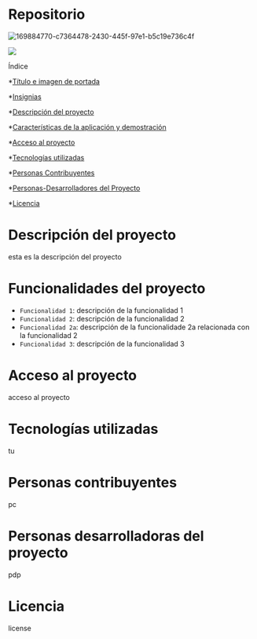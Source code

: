 # Repositorio

![169884770-c7364478-2430-445f-97e1-b5c19e736c4f](https://github.com/user-attachments/assets/a6ae60d8-2223-4287-af18-5ccdb99e60b8)


 <p align="left">
   <img src="https://img.shields.io/badge/STATUS-EN%20DESAROLLO-green">
   </p>

Índice

*[Título e imagen de portada](#Repositorio)

*[Insignias](#Repositorio)

*[Descripción del proyecto](#Descripción-del-proyecto)

*[Características de la aplicación y demostración](#Funcionalidades-del-proyecto)

*[Acceso al proyecto](#Acceso-al-proyecto)

*[Tecnologías utilizadas](#Tecnologías-utilizadas)

*[Personas Contribuyentes](#Personas-contribuyentes)

*[Personas-Desarrolladores del Proyecto](#Personas-desarrolladoras-del-proyecto)

*[Licencia](#Licencia)

# Descripción del proyecto
esta es la descripción del proyecto

# Funcionalidades del proyecto

- `Funcionalidad 1`: descripción de la funcionalidad 1
- `Funcionalidad 2`: descripción de la funcionalidad 2
- `Funcionalidad 2a`: descripción de la funcionalidade 2a relacionada con la funcionalidad 2
- `Funcionalidad 3`: descripción de la funcionalidad 3

# Acceso al proyecto

acceso al proyecto

# Tecnologías utilizadas

tu

# Personas contribuyentes

pc

# Personas desarrolladoras del proyecto

pdp

# Licencia

license

